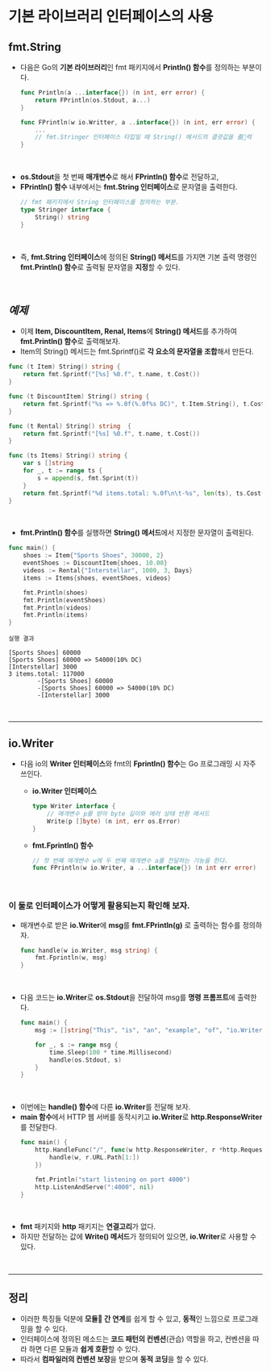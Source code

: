 # **기본 라이브러리 인터페이스의 사용**
## **fmt.String**
- 다음은 Go의 **기본 라이브러리**인 fmt 패키지에서 **Println() 함수**를 정의하는 부분이다.
    ~~~go
    func Println(a ...interface{}) (n int, err error) {
        return FPrintln(os.Stdout, a...)
    }

    func FPrintln(w io.Writter, a ..interface{}) (n int, err error) {
        ...
        // fmt.Stringer 인터페이스 타입일 때 String() 메서드의 결괏값을 출력
    }
    ~~~

<br>

- **os.Stdout**을 첫 번째 **매개변수**로 해서 **FPrintln() 함수**로 전달하고,
- **FPrintln() 함수** 내부에서는 **fmt.String 인터페이스**로 문자열을 출력한다.
    ~~~go
    // fmt 패키지에서 String 인터페이스를 정의하는 부분.
    type Stringer interface {
        String() string
    }
    ~~~

<br>

- 즉, **fmt.String 인터페이스**에 정의된 **String() 메서드**를 가지면 기본 출력 명령인 **fmt.Println() 함수**로 출력될 문자열을 **지정**할 수 있다.

<br>

## *예제*
- 이제 **Item, DiscountItem, Renal, Items**에 **String() 메서드**를 추가하여 **fmt.Println() 함수**로 출력해보자.
- Item의 String() 메서드는 fmt.Sprintf()로 **각 요소의 문자열을 조합**해서 만든다.
~~~go
func (t Item) String() string {
	return fmt.Sprintf("[%s] %0.f", t.name, t.Cost())
}

func (t DiscountItem) String() string {
	return fmt.Sprintf("%s => %.0f(%.0f%s DC)", t.Item.String(), t.Cost(), t.discountRate, "%")
}

func (t Rental) String() string  {
	return fmt.Sprintf("[%s] %0.f", t.name, t.Cost())
}

func (ts Items) String() string {
	var s []string
	for _, t := range ts {
		s = append(s, fmt.Sprint(t))
	}
	return fmt.Sprintf("%d items.total: %.0f\n\t-%s", len(ts), ts.Cost(), strings.Join(s, "\n\t-"))
}
~~~

<br>

- **fmt.Println() 함수**를 실행하면 **String() 메서드**에서 지정한 문자열이 출력된다.
~~~go
func main() {
	shoes := Item{"Sports Shoes", 30000, 2}
	eventShoes := DiscountItem{shoes, 10.00}
	videos := Rental{"Interstellar", 1000, 3, Days}
	items := Items{shoes, eventShoes, videos}

	fmt.Println(shoes)
	fmt.Println(eventShoes)
	fmt.Println(videos)
	fmt.Println(items)
}
~~~
~~~
실행 결과

[Sports Shoes] 60000
[Sports Shoes] 60000 => 54000(10% DC)
[Interstellar] 3000
3 items.total: 117000
        -[Sports Shoes] 60000
        -[Sports Shoes] 60000 => 54000(10% DC)
        -[Interstellar] 3000
~~~

<br>

---
## **io.Writer**
- 다음 io의 **Writer 인터페이스**와 fmt의 **Fprintln() 함수**는 Go 프로그래밍 시 자주 쓰인다.

    - **io.Writer 인터페이스**
        ~~~go
        type Writer interface {
            // 매개변수 p를 받아 byte 길이와 에러 상태 반환 메서드
            Write(p []byte) (n int, err os.Error)
        }
        ~~~

    - **fmt.Fprintln() 함수**
        ~~~go
        // 첫 번째 매개변수 w에 두 번째 매개변수 a를 전달하는 기능을 한다.
        func FPrintln(w io.Writer, a ...interface{}) (n int err error)
        ~~~

        <br>

### **이 둘로 인터페이스가 어떻게 활용되는지 확인해 보자.**
- 매개변수로 받은 **io.Writer**에 **msg**를 **fmt.FPrintln(g)** 로 출력하는 함수를 정의하자.
    ~~~go
    func handle(w io.Writer, msg string) {
        fmt.Fprintln(w, msg)
    }
    ~~~

<br>

- 다음 코드는 **io.Writer**로 **os.Stdout**을 전달하여 msg를 **명령 프롬프트**에 출력한다.
    ~~~go
    func main() {
        msg := []string{"This", "is", "an", "example", "of", "io.Writer"}

        for _, s := range msg {
            time.Sleep(100 * time.Millisecond)
            handle(os.Stdout, s)
        }
    }
    ~~~

<br>

- 이번에는 **handle() 함수**에 다른 **io.Writer**를 전달해 보자.
- **main 함수**에서 HTTP 웹 서버를 동작시키고 **io.Writer**로 **http.ResponseWriter**를 전달한다.
    ~~~go
    func main() {
        http.HandleFunc("/", func(w http.ResponseWriter, r *http.Request) {
            handle(w, r.URL.Path[1:])
        })

        fmt.Println("start listening on port 4000")
        http.ListenAndServe(":4000", nil)
    }
    ~~~

<br>

- **fmt** 패키지와 **http** 패키지는 **연결고리**가 없다.
- 하지만 전달하는 값에 **Write() 메서드**가 정의되어 있으면, **io.Writer**로 사용할 수 있다.

<br>

---
## **정리**
- 이러한 특징들 덕분에 **모듈 간 연계**를 쉽게 할 수 있고, **동적**인 느낌으로 프로그래밍을 할 수 있다.
- 인터페이스에 정의된 메소드는 **코드 패턴의 컨벤션**(관습) 역할을 하고, 컨벤션을 따라 하면 다른 모듈과 **쉽게 호환**할 수 있다.
- 따라서 **컴파일러의 컨벤션 보장**을 받으며 **동적 코딩**을 할 수 있다.